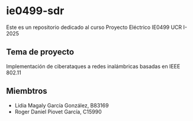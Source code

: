 # ie0499-sdr
Este es un repositorio dedicado al curso Proyecto Eléctrico IE0499 UCR I-2025

## Tema de proyecto

Implementación de ciberataques a redes inalámbricas basadas en IEEE 802.11

## Miembtros

- Lidia Magaly García González, B83169
- Roger Daniel Piovet García, C15990
